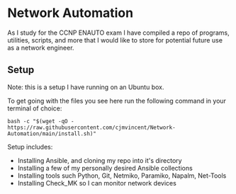 # Network Automation
As I study for the CCNP ENAUTO exam I have compiled a repo of programs, utilities, scripts, and more that I would like to store for potential future use as a network engineer.


## Setup
Note: this is a setup I have running on an Ubuntu box.

To get going with the files you see here run the following command in your terminal of choice:

` bash -c "$(wget -qO - https://raw.githubusercontent.com/cjmvincent/Network-Automation/main/install.sh)" `

Setup includes:
* Installing Ansible, and cloning my repo into it's directory
* Installing a few of my personally desired Ansible collections
* Installing tools such Python, Git, Netmiko, Paramiko, Napalm, Net-Tools
* Installing Check_MK so I can monitor network devices
